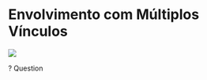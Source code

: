 # Envolvimento com Múltiplos Vínculos

![](img/EnvolvimentoComMúltiplos.png)<br>

<p style="text-align: justify;"> ? Question</p>

